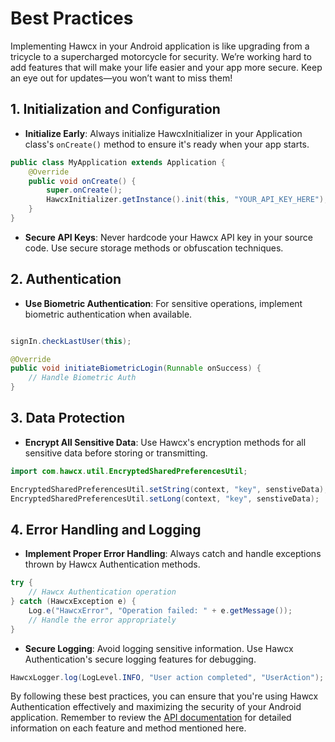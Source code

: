 # Best Practices

Implementing Hawcx in your Android application is like upgrading from a tricycle to a supercharged motorcycle for security. We’re working hard to add features that will make your life easier and your app more secure. Keep an eye out for updates—you won’t want to miss them!

## 1. Initialization and Configuration

- **Initialize Early**: Always initialize HawcxInitializer in your Application class's `onCreate()` method to ensure it's ready when your app starts.

```java
public class MyApplication extends Application {
    @Override
    public void onCreate() {
        super.onCreate();
        HawcxInitializer.getInstance().init(this, "YOUR_API_KEY_HERE");
    }
}
```

- **Secure API Keys**: Never hardcode your Hawcx API key in your source code. Use secure storage methods or obfuscation techniques.

## 2. Authentication

- **Use Biometric Authentication**: For sensitive operations, implement biometric authentication when available.

```java

signIn.checkLastUser(this);

@Override
public void initiateBiometricLogin(Runnable onSuccess) {
    // Handle Biometric Auth
}
```

## 3. Data Protection

- **Encrypt All Sensitive Data**: Use Hawcx's encryption methods for all sensitive data before storing or transmitting.

```java
import com.hawcx.util.EncryptedSharedPreferencesUtil;

EncryptedSharedPreferencesUtil.setString(context, "key", senstiveData); 
EncryptedSharedPreferencesUtil.setLong(context, "key", senstiveData); 
```

## 4. Error Handling and Logging

- **Implement Proper Error Handling**: Always catch and handle exceptions thrown by Hawcx Authentication methods.

```java
try {
    // Hawcx Authentication operation
} catch (HawcxException e) {
    Log.e("HawcxError", "Operation failed: " + e.getMessage());
    // Handle the error appropriately
}
```

- **Secure Logging**: Avoid logging sensitive information. Use Hawcx Authentication's secure logging features for debugging.

```java
HawcxLogger.log(LogLevel.INFO, "User action completed", "UserAction");
```


By following these best practices, you can ensure that you're using Hawcx Authentication effectively and maximizing the security of your Android application. Remember to review the [API documentation](api-reference.md) for detailed information on each feature and method mentioned here. 
